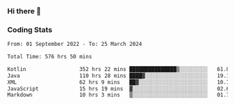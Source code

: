 ### Hi there 👋

<!--
**Girrafeec/girrafeec** is a ✨ _special_ ✨ repository because its `README.md` (this file) appears on your GitHub profile.

Here are some ideas to get you started:

- 🔭 I’m currently working on ...
- 🌱 I’m currently learning ...
- 👯 I’m looking to collaborate on ...
- 🤔 I’m looking for help with ...
- 💬 Ask me about ...
- 📫 How to reach me: ...
- 😄 Pronouns: ...
- ⚡ Fun fact: ...
-->

### Coding Stats
<!--START_SECTION:waka-->

```txt
From: 01 September 2022 - To: 25 March 2024

Total Time: 576 hrs 50 mins

Kotlin                 352 hrs 22 mins ███████████████▒░░░░░░░░░   61.09 %
Java                   110 hrs 28 mins ████▓░░░░░░░░░░░░░░░░░░░░   19.15 %
XML                    62 hrs 9 mins   ██▓░░░░░░░░░░░░░░░░░░░░░░   10.77 %
JavaScript             15 hrs 19 mins  ▓░░░░░░░░░░░░░░░░░░░░░░░░   02.66 %
Markdown               10 hrs 3 mins   ▒░░░░░░░░░░░░░░░░░░░░░░░░   01.74 %
```

<!--END_SECTION:waka-->

